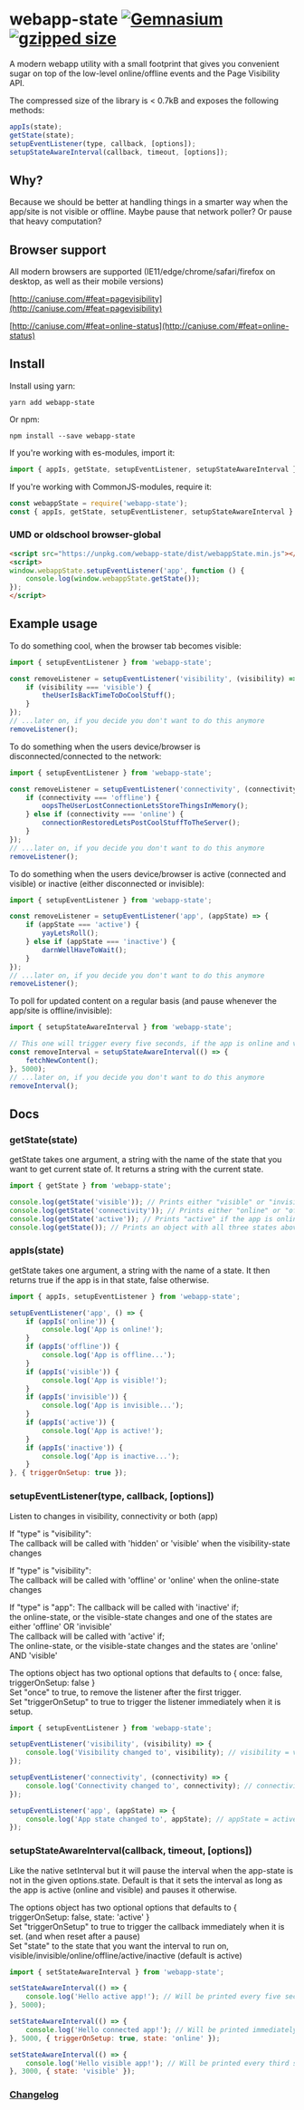 # webapp-state [![Gemnasium](https://img.shields.io/gemnasium/mathiasbynens/he.svg)]() [![gzipped size](https://img.shields.io/badge/gzipped-0.7kb-brightgreen.svg)]()
A modern webapp utility with a small footprint that gives you convenient sugar on top of the low-level online/offline events and the Page Visibility API.

The compressed size of the library is < 0.7kB and exposes the following methods:

```javascript
appIs(state);
getState(state);
setupEventListener(type, callback, [options]);
setupStateAwareInterval(callback, timeout, [options]);
```

## Why?

Because we should be better at handling things in a smarter way when the app/site is not visible or offline. Maybe pause that network poller? Or pause that heavy computation?

## Browser support

All modern browsers are supported (IE11/edge/chrome/safari/firefox on desktop, as well as their mobile versions)

[http://caniuse.com/#feat=pagevisibility](http://caniuse.com/#feat=pagevisibility)

[http://caniuse.com/#feat=online-status](http://caniuse.com/#feat=online-status)

## Install

Install using yarn:

`yarn add webapp-state`

Or npm:

`npm install --save webapp-state`

If you're working with es-modules, import it:

```javascript
import { appIs, getState, setupEventListener, setupStateAwareInterval } from 'webapp-state';
```

If you're working with CommonJS-modules, require it:

```javascript
const webappState = require('webapp-state');
const { appIs, getState, setupEventListener, setupStateAwareInterval } = webappState;
```

### UMD or oldschool browser-global

```html
<script src="https://unpkg.com/webapp-state/dist/webappState.min.js"></script>
<script>
window.webappState.setupEventListener('app', function () {
	console.log(window.webappState.getState());
});
</script>
```

## Example usage

To do something cool, when the browser tab becomes visible:

```javascript
import { setupEventListener } from 'webapp-state';

const removeListener = setupEventListener('visibility', (visibility) => {
	if (visibility === 'visible') {
		theUserIsBackTimeToDoCoolStuff();
	}
});
// ...later on, if you decide you don't want to do this anymore
removeListener();
```

To do something when the users device/browser is disconnected/connected to the network:
```javascript
import { setupEventListener } from 'webapp-state';

const removeListener = setupEventListener('connectivity', (connectivity) => {
	if (connectivity === 'offline') {
		oopsTheUserLostConnectionLetsStoreThingsInMemory();
	} else if (connectivity === 'online') {
		connectionRestoredLetsPostCoolStuffToTheServer();
	}
});
// ...later on, if you decide you don't want to do this anymore
removeListener();
```

To do something when the users device/browser is active (connected and visible) or inactive (either disconnected or invisible):
```javascript
import { setupEventListener } from 'webapp-state';

const removeListener = setupEventListener('app', (appState) => {
	if (appState === 'active') {
		yayLetsRoll();
	} else if (appState === 'inactive') {
		darnWellHaveToWait();
	}
});
// ...later on, if you decide you don't want to do this anymore
removeListener();
```

To poll for updated content on a regular basis (and pause whenever the app/site is offline/invisible):
```javascript
import { setupStateAwareInterval } from 'webapp-state';

// This one will trigger every five seconds, if the app is online and visible (if not, it will pause)
const removeInterval = setupStateAwareInterval(() => {
	fetchNewContent();
}, 5000);
// ...later on, if you decide you don't want to do this anymore
removeInterval();
```

## Docs

### getState(state)

getState takes one argument, a string with the name of the state that you want to get current state of. It returns a string with the current state.

```javascript
import { getState } from 'webapp-state';

console.log(getState('visible')); // Prints either "visible" or "invisible"
console.log(getState('connectivity')); // Prints either "online" or "offline"
console.log(getState('active')); // Prints "active" if the app is online and visible, "inactive" otherwise
console.log(getState()); // Prints an object with all three states above { online, visible, active }
```

### appIs(state)

getState takes one argument, a string with the name of a state. It then returns true if the app is in that state, false otherwise.

```javascript
import { appIs, setupEventListener } from 'webapp-state';

setupEventListener('app', () => {
	if (appIs('online')) {
		console.log('App is online!');
	}
	if (appIs('offline')) {
		console.log('App is offline...');
	}
	if (appIs('visible')) {
		console.log('App is visible!');
	}
	if (appIs('invisible')) {
		console.log('App is invisible...');
	}
	if (appIs('active')) {
		console.log('App is active!');
	}
	if (appIs('inactive')) {
		console.log('App is inactive...');
	}
}, { triggerOnSetup: true });
```

### setupEventListener(type, callback, [options])

Listen to changes in visibility, connectivity or both (app)

If "type" is "visibility":  
The callback will be called with 'hidden' or 'visible' when the visibility-state changes

If "type" is "visibility":  
The callback will be called with 'offline' or 'online' when the online-state changes

If "type" is "app":
The callback will be called with 'inactive' if;  
the online-state, or the visible-state changes and one of the states are either 'offline' OR 'invisible'  
The callback will be called with 'active' if;  
The online-state, or the visible-state changes and the states are 'online' AND 'visible'

The options object has two optional options that defaults to { once: false, triggerOnSetup: false }  
Set "once" to true, to remove the listener after the first trigger.  
Set "triggerOnSetup" to true to trigger the listener immediately when it is setup.

```javascript
import { setupEventListener } from 'webapp-state';

setupEventListener('visibility', (visibility) => {
	console.log('Visibility changed to', visibility); // visibility = visible or invisible
});

setupEventListener('connectivity', (connectivity) => {
	console.log('Connectivity changed to', connectivity); // connectivity = online or offline
});

setupEventListener('app', (appState) => {
	console.log('App state changed to', appState); // appState = active or inactive
});
```

### setupStateAwareInterval(callback, timeout, [options])

Like the native setInterval but it will pause the interval when the app-state is not in the given options.state.
Default is that it sets the interval as long as the app is active (online and visible) and pauses it otherwise.

The options object has two optional options that defaults to { triggerOnSetup: false, state: 'active' }  
Set "triggerOnSetup" to true to trigger the callback immediately when it is set. (and when reset after a pause)  
Set "state" to the state that you want the interval to run on, visible/invisible/online/offline/active/inactive (default is active)

```javascript
import { setStateAwareInterval } from 'webapp-state';

setStateAwareInterval(() => {
	console.log('Hello active app!'); // Will be printed every five second when the app is active (online and visible)
}, 5000);

setStateAwareInterval(() => {
	console.log('Hello connected app!'); // Will be printed immediately and then every five second when the app is online
}, 5000, { triggerOnSetup: true, state: 'online' });

setStateAwareInterval(() => {
	console.log('Hello visible app!'); // Will be printed every third second when the app is visible
}, 3000, { state: 'visible' });
```

### [Changelog](CHANGELOG.md)
